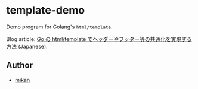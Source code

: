 # template-demo

Demo program for Golang's `html/template`.

Blog article: [Go の html/template でヘッダーやフッター等の共通化を実現する方法](https://mikan.github.io/2019/12/08/implementing-header-and-footer-with-golang-html-template/) (Japanese).

## Author

- [mikan](https://github.com/mikan)
